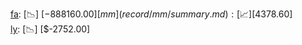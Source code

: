 [fa](record/fa/summary.md): [📉] [$-888160.00]  
[mm](record/mm/summary.md): [📈] [$4378.60]  
[ly](record/ly/summary.md): [📉] [$-2752.00]  
